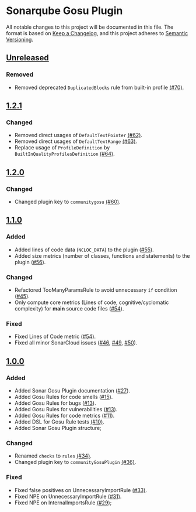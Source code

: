 # Sonarqube Gosu Plugin
All notable changes to this project will be documented in this file.
The format is based on [Keep a Changelog](https://keepachangelog.com/en/1.0.0/),
and this project adheres to [Semantic Versioning](https://semver.org/spec/v2.0.0.html).

## [Unreleased]

### Removed
- Removed deprecated `DuplicatedBlocks` rule from built-in profile [(#70)](https://github.com/FRI-DAY/sonar-gosu-plugin/pull/70).

## [1.2.1]

### Changed
- Removed direct usages of `DefaultTextPointer` [(#62)](https://github.com/FRI-DAY/sonar-gosu-plugin/pull/62).
- Removed direct usages of `DefaultTextRange` [(#63)](https://github.com/FRI-DAY/sonar-gosu-plugin/pull/63).
- Replace usage of `ProfileDefinition` by `BuiltInQualityProfilesDefinition` [(#64)](https://github.com/FRI-DAY/sonar-gosu-plugin/pull/64).

## [1.2.0]

### Changed
- Changed plugin key to `communitygosu` [(#60)](https://github.com/FRI-DAY/sonar-gosu-plugin/pull/60).

## [1.1.0]

### Added
- Added lines of code data (`NCLOC_DATA`) to the plugin ([#55](https://github.com/FRI-DAY/sonar-gosu-plugin/pull/55)).
- Added size metrics (number of classes, functions and statements) to the plugin ([#56](https://github.com/FRI-DAY/sonar-gosu-plugin/pull/56)).

### Changed
- Refactored TooManyParamsRule to avoid unnecessary `if` condition ([#45](https://github.com/FRI-DAY/sonar-gosu-plugin/pull/45)).
- Only compute core metrics (Lines of code, cognitive/cyclomatic complexity) for **main** source code files ([#54](https://github.com/FRI-DAY/sonar-gosu-plugin/pull/54)).

### Fixed
- Fixed Lines of Code metric ([#54](https://github.com/FRI-DAY/sonar-gosu-plugin/pull/54)).
- Fixed all minor SonarCloud issues ([#46](https://github.com/FRI-DAY/sonar-gosu-plugin/pull/46), [#49](https://github.com/FRI-DAY/sonar-gosu-plugin/pull/49), [#50](https://github.com/FRI-DAY/sonar-gosu-plugin/pull/50)).

## [1.0.0]

### Added
- Added Sonar Gosu Plugin documentation ([#27](https://github.com/FRI-DAY/sonar-gosu-plugin/pull/27)).
- Added Gosu Rules for code smells ([#15](https://github.com/FRI-DAY/sonar-gosu-plugin/pull/15)).
- Added Gosu Rules for bugs ([#13](https://github.com/FRI-DAY/sonar-gosu-plugin/pull/13)).
- Added Gosu Rules for vulnerabilities ([#13](https://github.com/FRI-DAY/sonar-gosu-plugin/pull/13)).
- Added Gosu Rules for code metrics ([#11](https://github.com/FRI-DAY/sonar-gosu-plugin/pull/11)).
- Added DSL for Gosu Rule tests [(#10)](https://github.com/FRI-DAY/sonar-gosu-plugin/pull/10).
- Added Sonar Gosu Plugin structure;

### Changed
- Renamed `checks` to `rules` [(#34)](https://github.com/FRI-DAY/sonar-gosu-plugin/pull/34).
- Changed plugin key to `communityGosuPlugin` [(#36)](https://github.com/FRI-DAY/sonar-gosu-plugin/pull/36).

### Fixed
- Fixed false positives on UnnecessaryImportRule [(#33)](https://github.com/FRI-DAY/sonar-gosu-plugin/pull/33).
- Fixed NPE on UnnecessaryImportRule [(#31)](https://github.com/FRI-DAY/sonar-gosu-plugin/pull/31).
- Fixed NPE on InternalImportsRule [(#29)](https://github.com/FRI-DAY/sonar-gosu-plugin/pull/29);

[Unreleased]: https://github.com/FRI-DAY/sonar-gosu-plugin/compare/v1.2.1...HEAD
[1.2.1]: https://github.com/FRI-DAY/sonar-gosu-plugin/compare/v1.2.0...v1.2.1
[1.2.0]: https://github.com/FRI-DAY/sonar-gosu-plugin/compare/v1.1.0...v1.2.0
[1.1.0]: https://github.com/FRI-DAY/sonar-gosu-plugin/compare/v1.0.0...v1.1.0
[1.0.0]: https://github.com/FRI-DAY/sonar-gosu-plugin/commits/v1.0.0
